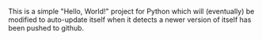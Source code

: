 This is a simple "Hello, World!" project for Python which will (eventually)
be modified to auto-update itself when it detects a newer version of itself
has been pushed to github.
